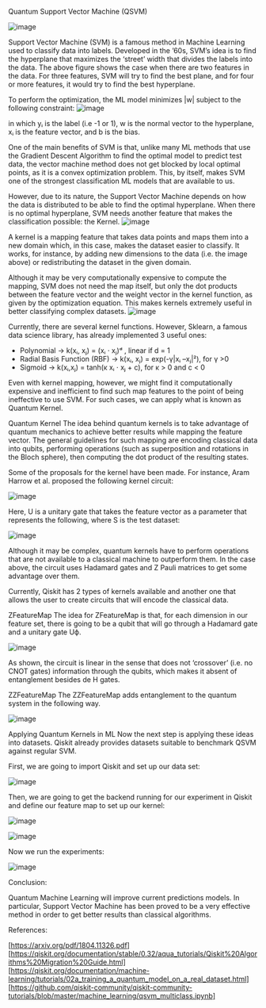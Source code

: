 
Quantum Support Vector Machine (QSVM)


![image](https://user-images.githubusercontent.com/68777214/223538076-eb33388f-5683-4587-9a7d-03084baded16.png)


Support Vector Machine (SVM) is a famous method in Machine Learning used to classify data into labels. Developed in the ’60s, SVM’s idea is to find the hyperplane that maximizes the ‘street’ width that divides the labels into the data. The above figure shows the case when there are two features in the data. For three features, SVM will try to find the best plane, and for four or more features, it would try to find the best hyperplane.

To perform the optimization, the ML model minimizes |w| subject to the following constraint:
![image](https://user-images.githubusercontent.com/68777214/223538259-de8d987e-5faa-437b-a4c4-eb47d1bbd1f2.png)

in which yᵢ is the label (i.e -1 or 1), w is the normal vector to the hyperplane, xᵢ is the feature vector, and b is the bias.

One of the main benefits of SVM is that, unlike many ML methods that use the Gradient Descent Algorithm to find the optimal model to predict test data, the vector machine method does not get blocked by local optimal points, as it is a convex optimization problem. This, by itself, makes SVM one of the strongest classification ML models that are available to us.

However, due to its nature, the Support Vector Machine depends on how the data is distributed to be able to find the optimal hyperplane. When there is no optimal hyperplane, SVM needs another feature that makes the classification possible: the Kernel.
![image](https://user-images.githubusercontent.com/68777214/223538402-d2f7c585-4ff5-4362-ab81-0e17fd7beb89.png)


A kernel is a mapping feature that takes data points and maps them into a new domain which, in this case, makes the dataset easier to classify. It works, for instance, by adding new dimensions to the data (i.e. the image above) or redistributing the dataset in the given domain.

Although it may be very computationally expensive to compute the mapping, SVM does not need the map itself, but only the dot products between the feature vector and the weight vector in the kernel function, as given by the optimization equation. This makes kernels extremely useful in better classifying complex datasets.
![image](https://user-images.githubusercontent.com/68777214/223538542-96709285-5120-4a57-9dec-12726acfe05f.png)


Currently, there are several kernel functions. However, Sklearn, a famous data science library, has already implemented 3 useful ones:

* Polynomial → k(xᵢ, xⱼ) = (xᵢ ⋅ xⱼ)ᵈ , linear if d = 1
* Radial Basis Function (RBF) → k(xᵢ, xⱼ) = exp(-γ|xᵢ –xⱼ|²), for γ >0
* Sigmoid → k(xᵢ,xⱼ) = tanh(κ xᵢ ⋅ xⱼ + c), for κ > 0 and c < 0

Even with kernel mapping, however, we might find it computationally expensive and inefficient to find such map features to the point of being ineffective to use SVM. For such cases, we can apply what is known as Quantum Kernel.


Quantum Kernel
The idea behind quantum kernels is to take advantage of quantum mechanics to achieve better results while mapping the feature vector. The general guidelines for such mapping are encoding classical data into qubits, performing operations (such as superposition and rotations in the Bloch sphere), then computing the dot product of the resulting states.

Some of the proposals for the kernel have been made. For instance, Aram Harrow et al. proposed the following kernel circuit:

![image](https://user-images.githubusercontent.com/68777214/223540464-794a0554-f064-42ae-b564-f1026339fa9a.png)

Here, U is a unitary gate that takes the feature vector as a parameter that represents the following, where S is the test dataset:

![image](https://user-images.githubusercontent.com/68777214/223540600-23fade7f-0565-4a2c-b2d9-a6e9b4547247.png)

Although it may be complex, quantum kernels have to perform operations that are not available to a classical machine to outperform them. In the case above, the circuit uses Hadamard gates and Z Pauli matrices to get some advantage over them.

Currently, Qiskit has 2 types of kernels available and another one that allows the user to create circuits that will encode the classical data.

ZFeatureMap
The idea for ZFeatureMap is that, for each dimension in our feature set, there is going to be a qubit that will go through a Hadamard gate and a unitary gate Uϕ.


![image](https://user-images.githubusercontent.com/68777214/223540790-80b7e132-50e1-4b37-a3a6-94c332304a19.png)

As shown, the circuit is linear in the sense that does not ‘crossover’ (i.e. no CNOT gates) information through the qubits, which makes it absent of entanglement besides de H gates.

ZZFeatureMap
The ZZFeatureMap adds entanglement to the quantum system in the following way.

![image](https://user-images.githubusercontent.com/68777214/223540865-60d7ce73-7a73-4c67-9b92-071c56e7a702.png)


Applying Quantum Kernels in ML
Now the next step is applying these ideas into datasets. Qiskit already provides datasets suitable to benchmark QSVM against regular SVM.

First, we are going to import Qiskit and set up our data set:


![image](https://user-images.githubusercontent.com/68777214/223541187-88b17425-d17a-44ec-bd1f-d6106ac08f6d.png)

Then, we are going to get the backend running for our experiment in Qiskit and define our feature map to set up our kernel:

![image](https://user-images.githubusercontent.com/68777214/223541885-429476aa-8516-48fd-a9c9-e6496f1b3fe5.png)

![image](https://user-images.githubusercontent.com/68777214/223542067-affbdfcd-44e8-4808-aa87-d9b50c4e338a.png)

Now we run the experiments:

![image](https://user-images.githubusercontent.com/68777214/223542203-226022b1-9edc-4435-85b3-375627acfd15.png)

Conclusion:

Quantum Machine Learning will improve current predictions models. In particular, Support Vector Machine has been proved to be a very effective method in order to get better results than classical algorithms.

References:

[https://arxiv.org/pdf/1804.11326.pdf]
[https://qiskit.org/documentation/stable/0.32/aqua_tutorials/Qiskit%20Algorithms%20Migration%20Guide.html]
[https://qiskit.org/documentation/machine-learning/tutorials/02a_training_a_quantum_model_on_a_real_dataset.html]
[https://github.com/qiskit-community/qiskit-community-tutorials/blob/master/machine_learning/qsvm_multiclass.ipynb]











